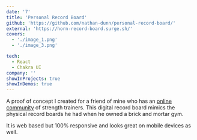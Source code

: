 ```yaml
---
date: '7'
title: 'Personal Record Board'
github: 'https://github.com/nathan-dunn/personal-record-board/'
external: 'https://horn-record-board.surge.sh/'
covers:
  - './image_1.png'
  - './image_3.png'

tech:
  - React
  - Chakra UI
company: ''
showInProjects: true
showInDemos: true
---
```


A proof of concept I created for a friend of mine who has an [online community](https://www.hornstrength.com/) of strength trainers. This digital record board mimics the physical record boards he had when he owned a brick and mortar gym.

It is web based but 100% responsive and looks great on mobile devices as well.

